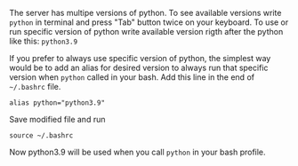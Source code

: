 The server has multipe versions of python.
To see available versions write ``python`` in terminal and press "Tab" button twice on your keyboard. 
To use or run specific version of python write available version rigth after the python like this: ``python3.9``

If you prefer to always use specific version of python, the simplest way would be to add an alias for desired version to always run that specific version when ``python`` called in your bash. Add this line in the end of ``~/.bashrc`` file.

``alias python="python3.9"``

Save modified file and run

``source ~/.bashrc``

Now python3.9 will be used when you call ``python`` in your bash profile.
